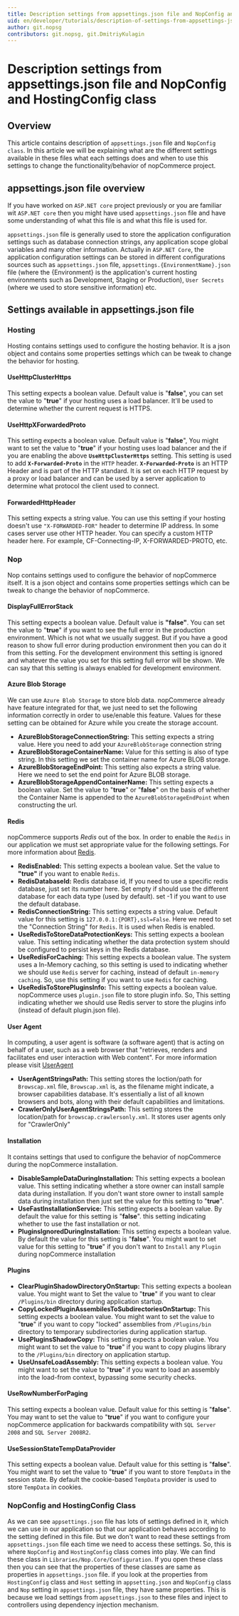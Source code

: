 ```yaml
---
title: Description settings from appsettings.json file and NopConfig and HostingConfig class
uid: en/developer/tutorials/description-of-settings-from-appsettings-json-file-and-NopConfig-class
author: git.nopsg
contributors: git.nopsg, git.DmitriyKulagin
---
```


# Description settings from appsettings.json file and NopConfig and HostingConfig class

## Overview

This article contains description of `appsettings.json` file and `NopConfig class`. In this article we will be explaining what are the different settings available in these files what each settings does and when to use this settings to change the functionality/behavior of nopCommerce project.

## appsettings.json file overview

If you have worked on `ASP.NET core` project previously or you are familiar wit `ASP.NET core` then you might have used `appsettings.json` file and have some understanding of what this file is and what this file is used for.

`appsettings.json` file is generally used to store the application configuration settings such as database connection strings, any application scope global variables and many other information. Actually in `ASP.NET Core`, the application configuration settings can be stored in different configurations sources such as `appsettings.json` file, `appsettings.{EnvironmentName}.json` file (where the {Environment} is the application's current hosting environments such as Development, Staging or Production), `User Secrets` (where we used to store sensitive information) etc.

## Settings available in appsettings.json file

### Hosting

Hosting contains settings used to configure the hosting behavior. It is a json object and contains some properties settings which can be tweak to change the behavior for hosting.

#### UseHttpClusterHttps

This setting expects a boolean value. Default value is "**false**", you can set the value to "**true**" if your hosting uses a load balancer. It'll be used to determine whether the current request is HTTPS.

#### UseHttpXForwardedProto

This setting expects a boolean value. Default value is "**false**", You might want to set the value to "**true**" if your hosting uses load balancer and the if you are enabling the above **`UseHttpClusterHttps`** setting. This setting is used to add **`X-Forwarded-Proto`** in the `HTTP` header. **`X-Forwarded-Proto`** is an HTTP Header and is part of the HTTP standard. It is set on each HTTP request by a proxy or load balancer and can be used by a server application to determine what protocol the client used to connect.

#### ForwardedHttpHeader

This setting expects a string value. You can use this setting if your hosting doesn't use `"X-FORWARDED-FOR"` header to determine IP address. In some cases server use other HTTP header. You can specify a custom HTTP header here. For example, CF-Connecting-IP, X-FORWARDED-PROTO, etc.

### Nop

Nop contains settings used to configure the behavior of nopCommerce itself. It is a json object and contains some properties settings which can be tweak to change the behavior of nopCommerce.

#### DisplayFullErrorStack

This setting expects a boolean value. Default value is **"false"**. You can set the value to "**true**" if you want to see the full error in the production environment. Which is not what we usually suggest. But if you have a good reason to show full error during production environment then you can do it from this setting. For the development environment this setting is ignored and whatever the value you set for this setting full error will be shown. We can say that this setting is always enabled for development environment.

#### Azure Blob Storage

We can use `Azure Blob Storage` to store blob data. nopCommerce already have feature integrated for that, we just need to set the following information correctly in order to use/enable this feature. Values for these setting can be obtained for Azure while you create the storage account.

* **AzureBlobStorageConnectionString:** This setting expects a string value. Here you need to add your `AzureBlobStorage` connection string
* **AzureBlobStorageContainerName:** Value for this setting is also of type string. In this setting we set the container name for Azure BLOB storage.
* **AzureBlobStorageEndPoint:** This setting also expects a string value. Here we need to set the end point for Azure BLOB storage.
* **AzureBlobStorageAppendContainerName:** This setting expects a boolean value. Set the value to "**true**" or "**false**" on the basis of whether the Container Name is appended to the `AzureBlobStorageEndPoint` when constructing the url.

#### Redis

nopCommerce supports *Redis* out of the box. In order to enable the `Redis` in our application we must set appropriate value for the following settings. For more information about [Redis](https://azure.microsoft.com/documentation/articles/cache-dotnet-how-to-use-azure-redis-cache).

* **RedisEnabled:** This setting expects a boolean value. Set the value to **"true"** if you want to enable `Redis`.
* **RedisDatabaseId:** Redis database id, If you need to use a specific redis database, just set its number here. Set empty if should use the different database for each data type (used by default). set -1 if you want to use the default database.
* **RedisConnectionString:** This setting expects a string value. Default value for this setting is `127.0.0.1:{PORT},ssl=False`. Here we need to set the "Connection String" for `Redis`. It is used when Redis is enabled.
* **UseRedisToStoreDataProtectionKeys:** This setting expects a boolean value. This setting indicating whether the data protection system should be configured to persist keys in the Redis database.
* **UseRedisForCaching:** This setting expects a boolean value. The system uses a In-Memory caching, so this setting is used to indicating whether we should use `Redis` server for caching, instead of default `in-memory caching`. So, use this setting if you want to use `Redis` for caching.
* **UseRedisToStorePluginsInfo:** This setting expects a boolean value. nopCommerce uses `plugin.json` file to store plugin info. So, This setting indicating whether we should use Redis server to store the plugins info (instead of default plugin.json file).

#### User Agent

In computing, a user agent is software (a software agent) that is acting on behalf of a user, such as a web browser that "retrieves, renders and facilitates end user interaction with Web content". For more information please visit [UserAgent](https://en.wikipedia.org/wiki/User_agent)

* **UserAgentStringsPath:** This setting stores the loction/path for `Browscap.xml` file, `Browscap.xml` is, as the filename might indicate, a browser capabilities database. It's essentially a list of all known browsers and bots, along with their default capabilities and limitations.
* **CrawlerOnlyUserAgentStringsPath:** This setting stores the location/path for `browscap.crawlersonly.xml`. It stores user agents only for "CrawlerOnly"

#### Installation

It contains settings that used to configure the behavior of nopCommerce during the nopCommerce installation.

* **DisableSampleDataDuringInstallation:** This setting expects a boolean value. This setting indicating whether a store owner can install sample data during installation. If you don't want store owner to install sample data during installation then just set the value for this setting to "**true**".
* **UseFastInstallationService:** This setting expects a boolean value. By default the value for this setting is "**false**". this setting indicating whether to use the fast installation or not.
* **PluginsIgnoredDuringInstallation:** This setting expects a boolean value. By default the value for this setting is "**false**". You might want to set value for this setting to "**true**" if you don't want to `Install` any `Plugin` during nopCommerce installation

#### Plugins

* **ClearPluginShadowDirectoryOnStartup:** This setting expects a boolean value. You might want to Set the value to "**true**" if you want to clear `/Plugins/bin` directory during application startup.
* **CopyLockedPluginAssembilesToSubdirectoriesOnStartup:** This setting expects a boolean value. You might want to set the value to "**true**" if you want to copy "locked" assemblies from `/Plugins/bin` directory to temporary subdirectories during application startup.
* **UsePluginsShadowCopy:** This setting expects a boolean value. You might want to set the value to "**true**" if you want to copy plugins library to the `/Plugins/bin` directory on application startup.
* **UseUnsafeLoadAssembly:** This setting expects a boolean value. You might want to set the value to "**true**" if you want to load an assembly into the load-from context, bypassing some security checks.

#### UseRowNumberForPaging

This setting expects a boolean value. Default value for this setting is "**false**". You may want to set the value to "**true**" if you want to configure your nopCommerce application for backwards compatibility with `SQL Server 2008` and `SQL Server 2008R2`.

#### UseSessionStateTempDataProvider

This setting expects a boolean value. Default value for this setting is "**false**". You might want to set the value to "**true**" if you want to store `TempData` in the session state. By default the cookie-based `TempData` provider is used to store `TempData` in cookies.

### NopConfig and HostingConfig Class

As we can see `appsettings.json` file has lots of settings defined in it, which we can use in our application so that our application behaves according to the setting defined in this file. But we don't want to read these settings from `appsettings.json` file each time we need to access these settings. So, this is where `NopConfig` and `HostingConfig` class comes into play. We can find these class in `Libraries/Nop.Core/Configuration`. If you open these class then you can see that the properties of these classes are same as properties in `appsettings.json` file.
if you look at the properties from `HostingConfig` class and `Host` setting in `appsetting.json` and `NopConfig` class and `Nop` setting in `appsettings.json` file, they have same properties. This is because we load settings from `appsettings.json` to these files and inject to controllers using dependency injection mechanism.
